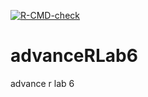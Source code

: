<!-- badges: start -->
[![R-CMD-check](https://github.com/haidar786/advanceRLab6/actions/workflows/R-CMD-check.yaml/badge.svg)](https://github.com/haidar786/advanceRLab6/actions/workflows/R-CMD-check.yaml)
<!-- badges: end -->

# advanceRLab6
advance r lab 6
